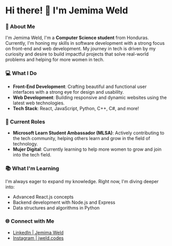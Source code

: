 # Hi there! 👋 I'm Jemima Weld

### 🌟 About Me

I'm Jemima Weld, I'm a **Computer Science student** from Honduras. Currently, I'm honing my skills in software development with a strong focus on front-end and web development. 
My journey in tech is driven by my curiosity and desire to build impactful projects that solve real-world problems and helping for more women in tech.

### 💻 What I Do

- **Front-End Development**: Crafting beautiful and functional user interfaces with a strong eye for design and usability.
- **Web Development**: Building responsive and dynamic websites using the latest web technologies.
- **Tech Stack**: React, JavaScript, Python, C++, C#, and more!

### 🚀 Current Roles

- **Microsoft Learn Student Ambassador (MLSA)**: Actively contributing to the tech community, helping others learn and grow in the field of technology.
- **Mujer Digital**: Currently learning to help more women to grow and join into the tech field.

### 📚 What I'm Learning

I'm always eager to expand my knowledge. Right now, I'm diving deeper into:

- Advanced React.js concepts
- Backend development with Node.js and Express
- Data structures and algorithms in Python

### 🌐 Connect with Me

- [LinkedIn | Jemima Weld]([https://www.linkedin.com/in/your-profile](https://www.linkedin.com/in/jemima-weld-134502188/))
- [Instagram | jweld.codes ](https://www.instagram.com/jweld.codes/?hl=es-la)
